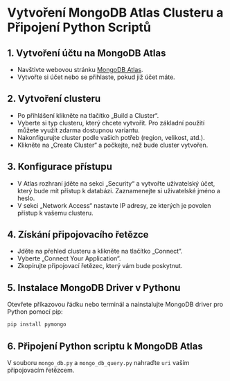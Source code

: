 # Vytvoření MongoDB Atlas Clusteru a Připojení Python Scriptů

## 1. Vytvoření účtu na MongoDB Atlas

- Navštivte webovou stránku [MongoDB Atlas](https://www.mongodb.com/atlas).
- Vytvořte si účet nebo se přihlaste, pokud již účet máte.

## 2. Vytvoření clusteru

- Po přihlášení klikněte na tlačítko „Build a Cluster“.
- Vyberte si typ clusteru, který chcete vytvořit. Pro základní použití můžete využít zdarma dostupnou variantu.
- Nakonfigurujte cluster podle vašich potřeb (region, velikost, atd.).
- Klikněte na „Create Cluster“ a počkejte, než bude cluster vytvořen.

## 3. Konfigurace přístupu

- V Atlas rozhraní jděte na sekci „Security“ a vytvořte uživatelský účet, který bude mít přístup k databázi. Zaznamenejte si uživatelské jméno a heslo.
- V sekci „Network Access“ nastavte IP adresy, ze kterých je povolen přístup k vašemu clusteru.

## 4. Získání připojovacího řetězce

- Jděte na přehled clusteru a klikněte na tlačítko „Connect“.
- Vyberte „Connect Your Application“.
- Zkopírujte připojovací řetězec, který vám bude poskytnut.

## 5. Instalace MongoDB Driver v Pythonu

Otevřete příkazovou řádku nebo terminál a nainstalujte MongoDB driver pro Python pomocí pip:

```python
pip install pymongo
```

## 6. Připojení Python scriptu k MongoDB Atlas

V souboru `mongo_db.py` a `mongo_db_query.py` nahraďte `uri` vaším připojovacím řetězcem.
